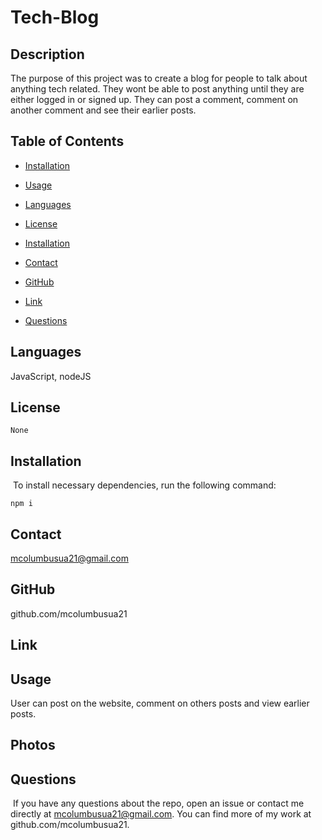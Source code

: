 # Tech-Blog

## Description 
The purpose of this project was to create a blog for people to talk about anything tech related. They wont be able to post anything until they are either logged in or signed up. They can post a comment, comment on another comment and see their earlier posts.

## Table of Contents
* [Installation](#installation)
​
* [Usage](#usage)

* [Languages](#languages)
​
* [License](#license)

* [Installation](#installation)

* [Contact](#contact)

* [GitHub](#GitHub)

* [Link](#link)
​
* [Questions](#questions)

## Languages
JavaScript, nodeJS

## License


```
None
```

## Installation
​
To install necessary dependencies, run the following command:
​


```
npm i
```

## Contact 
mcolumbusua21@gmail.com

## GitHub
github.com/mcolumbusua21

## Link 


## Usage 
User can post on the website, comment on others posts and view earlier posts.

## Photos


## Questions
​
If you have any questions about the repo, open an issue or contact me directly at mcolumbusua21@gmail.com. You can find more of my work at github.com/mcolumbusua21.
